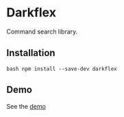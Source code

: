 # Darkflex
Command search library.

## Installation
`bash
npm install --save-dev darkflex
`

## Demo
See the [demo](mattpjohnson.github.io/darkflex)
